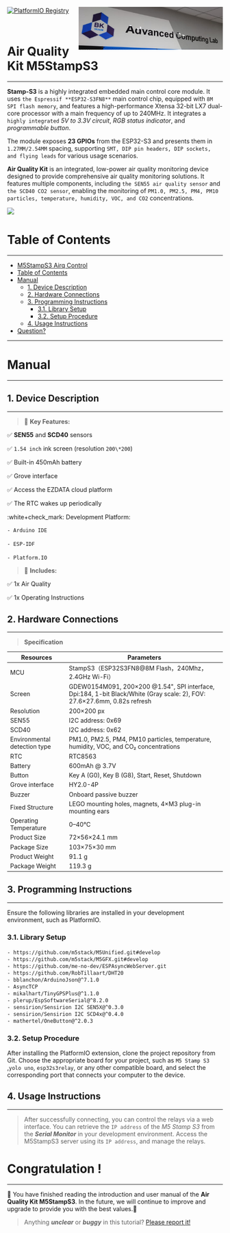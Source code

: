 ﻿<a href="https://github.com/ACLAB-HCMUT"><img src="https://raw.githubusercontent.com/ACLAB-HCMUT/Common/main/Assets/ACLAB_IMG_1.png" alt="ACLAB logo" title="ACLAB" align="right" height="100" /></a>

[![PlatformIO Registry](https://badges.registry.platformio.org/packages/luos/library/luos_engine.svg)](https://registry.platformio.org/libraries/luos/luos_engine)

<br>

# Air Quality Kit M5StampS3

---

**Stamp-S3** is a highly integrated embedded main control core module. It uses `the Espressif **ESP32-S3FN8**` main control chip, equipped with `8M SPI flash memory`, and features a high-performance Xtensa 32-bit LX7 dual-core processor with a main frequency of up to 240MHz. It integrates a `highly integrated` _5V to 3.3V circuit_, _RGB status indicator_, and _programmable button_.

The module exposes **23 GPIOs** from the ESP32-S3 and presents them in `1.27MM/2.54MM` spacing, supporting `SMT, DIP pin headers, DIP sockets, and flying leads` for various usage scenarios.

**Air Quality Kit** is an integrated, low-power air quality monitoring device designed to provide comprehensive air quality monitoring solutions. It features multiple components, including `the SEN55 air quality sensor` and `the SCD40 CO2 sensor`, enabling the monitoring of `PM1.0, PM2.5, PM4, PM10 particles, temperature, humidity, VOC, and CO2` concentrations.

[![](https://shop.m5stack.com/cdn/shop/files/1_be1591f0-8734-4fe2-98ac-30c8ce03c204_1200x1200.webp?v=1704436371)](https://shop.m5stack.com/products/air-quality-kit-w-m5stamps3-sen55-scd40?srsltid=AfmBOooXFmKYJ68EszVbzXEL1lGMqMfrkwJxI8Os7_GjeZNx7Wlcl-kJ)

# Table of Contents

---

- [M5StampS3 Airq Control](#esp32-6-channel-relay-control)
- [Table of Contents](#table-of-contents)
- [Manual](#manual)
  - [1. Device Description](#1-device-description)
  - [2. Hardware Connections](#2-hardware-connections)
  - [3. Programming Instructions](#3-programming-instructions)
    - [3.1. Library Setup](#31-library-setup)
    - [3.2. Setup Procedure](#32-setup-procedure)
  - [4. Usage Instructions](#4-usage-instructions)
- [Question?](#question)

---

# Manual

---

## 1. Device Description

---

> :star2: **Key Features:**

:white_check_mark: **SEN55** and **SCD40** sensors

:white_check_mark: `1.54 inch` ink screen (resolution `200\*200`)

:white_check_mark: Built-in 450mAh battery

:white_check_mark: Grove interface

:white_check_mark: Access the EZDATA cloud platform

:white_check_mark: The RTC wakes up periodically

:white+check_mark: Development Platform:

    - Arduino IDE

    - ESP-IDF

    - Platform.IO

> :star2: **Includes:**

:white_check_mark: 1x Air Quality

:white_check_mark: 1x Operating Instructions

## 2. Hardware Connections

---

> **Specification**

| <strong>Resources</strong>   | <strong>Parameters</strong>                                                                                              |
| ---------------------------- | ------------------------------------------------------------------------------------------------------------------------ |
| MCU                          | StampS3（ESP32S3FN8@8M Flash，240Mhz，2.4GHz Wi-Fi）                                                                     |
| Screen                       | GDEW0154M091, 200×200 @1.54", SPI interface, Dpi:184, 1-bit Black/White (Gray scale: 2), FOV: 27.6×27.6mm, 0.82s refresh |
| Resolution                   | 200×200 px                                                                                                               |
| SEN55                        | I2C address: 0x69                                                                                                        |
| SCD40                        | I2C address: 0x62                                                                                                        |
| Environmental detection type | PM1.0, PM2.5, PM4, PM10 particles, temperature, humidity, VOC, and CO₂ concentrations                                    |
| RTC                          | RTC8563                                                                                                                  |
| Battery                      | 600mAh @ 3.7V                                                                                                            |
| Button                       | Key A (G0), Key B (G8), Start, Reset, Shutdown                                                                           |
| Grove interface              | HY2.0-4P                                                                                                                 |
| Buzzer                       | Onboard passive buzzer                                                                                                   |
| Fixed Structure              | LEGO mounting holes, magnets, 4×M3 plug-in mounting ears                                                                 |
| Operating Temperature        | 0–40°C                                                                                                                   |
| Product Size                 | 72×56×24.1 mm                                                                                                            |
| Package Size                 | 103×75×30 mm                                                                                                             |
| Product Weight               | 91.1 g                                                                                                                   |
| Package Weight               | 119.3 g                                                                                                                  |

## 3. Programming Instructions

---

Ensure the following libraries are installed in your development environment, such as PlatformIO.

### 3.1. Library Setup

    - https://github.com/m5stack/M5Unified.git#develop
    - https://github.com/m5stack/M5GFX.git#develop
    - https://github.com/me-no-dev/ESPAsyncWebServer.git
    - https://github.com/RobTillaart/DHT20
    - bblanchon/ArduinoJson@^7.1.0
    - AsyncTCP
    - mikalhart/TinyGPSPlus@^1.1.0
    - plerup/EspSoftwareSerial@^8.2.0
    - sensirion/Sensirion I2C SEN5X@^0.3.0
    - sensirion/Sensirion I2C SCD4x@^0.4.0
    - mathertel/OneButton@^2.0.3

### 3.2. Setup Procedure

After installing the PlatformIO extension, clone the project repository from Git. Choose the appropriate board for your project, such as `M5 Stamp S3` ,`yolo uno`, `esp32s3relay`, or any other compatible board, and select the corresponding port that connects your computer to the device.

<!-- - On the board:
  - Enter Bootloader mode by following these steps:
  - Hold the Boot button.
  - Press and hold the Reset button.
  - Release the Reset button.
  - Finally, release the Boot button.
- In the PlatformIO interface:

  - Upload the Filesystem Image using PlatformIO.
  - Flash the Firmware onto the device.
  - Exit Bootloader mode by pressing the Reset button. -->

## 4. Usage Instructions

---

> After successfully connecting, you can control the relays via a web interface. You can retrieve the `IP address` of the _M5 Stamp S3_ from the **_Serial Monitor_** in your development environment.
> Access the M5StampS3 server using its `IP address`, and manage the relays.

# Congratulation !

---

:confetti_ball: You have finished reading the introduction and user manual of the **Air Quality Kit M5StampS3**. In the future, we will continue to improve and upgrade to provide you with the best values.:confetti_ball:

> Anything **_unclear_** or **_buggy_** in this tutorial? [Please report it!](https://www.facebook.com/groups/aclabhcmut?locale=vi_VN)
